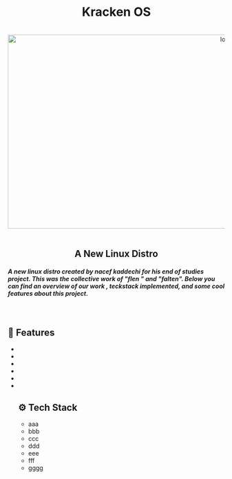 <div align="center"> <h1><b>Kracken OS</b></h1></div>
<br/>
<div align="center">
  <img src="https://t3.ftcdn.net/jpg/05/64/87/20/360_F_564872001_UXnxDt9vcQXQx0BgeW4HUG5WvckBqLbw.jpg" alt="logo"  width="1000px" height="450px"/> 
</div>
<br/>
<h2 align="center">A New Linux Distro</h2>

<div>
  <h5>
    <p>
    A new linux distro created by nacef kaddechi for his end of studies project. This was the collective work of "flen " and "falten". Below you can find an overview of our work , teckstack implemented, and some cool features about this project.
    </p>
  </h5>
</div>
<br />
<div>
   <h2>🔋 Features</h2>
    <ul>
      <li></li>
      <li></li>
      <li></li>
      <li></li>
      <li></li>
      <li></li>
    </ol>

  <h2>⚙️ Tech Stack</h2>
    <div>
      <ul>
        <li>aaa</li>
        <li>bbb</li>
        <li>ccc</li>
        <li>ddd</li>
        <li>eee</li>
        <li>fff</li>
        <li>gggg</li>
      </ul>
    </div>
  
</div>
